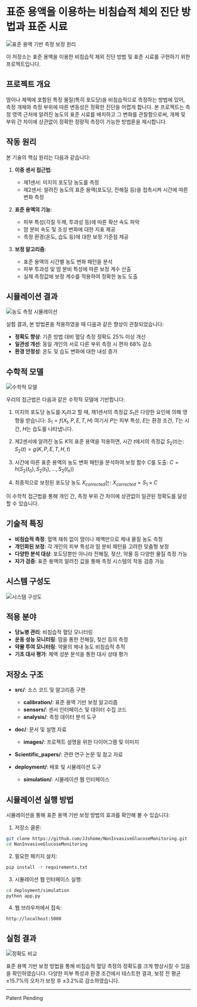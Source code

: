 # 표준 용액을 이용하는 비침습적 체외 진단 방법과 표준 시료

![표준 용액 기반 측정 보정 원리](./doc/images/standard_solution_principle.svg)

이 저장소는 표준 용액을 이용한 비침습적 체외 진단 방법 및 표준 시료를 구현하기 위한 프로젝트입니다.

## 프로젝트 개요

땀이나 체액에 포함된 특정 물질(특히 포도당)을 비침습적으로 측정하는 방법에 있어, 측정 개체와 측정 부위에 따른 변동성은 정확한 진단을 어렵게 합니다. 본 프로젝트는 측정 영역 근처에 알려진 농도의 표준 시료를 배치하고 그 변화를 관찰함으로써, 개체 및 부위 간 차이에 상관없이 정확한 정량적 측정이 가능한 방법론을 제시합니다.

## 작동 원리

본 기술의 핵심 원리는 다음과 같습니다:

1. **이중 센서 접근법**: 
   - 제1센서: 미지의 포도당 농도를 측정
   - 제2센서: 알려진 농도의 표준 용액(포도당, 전해질 등)을 접촉시켜 시간에 따른 변화 측정

2. **표준 용액의 기능**:
   - 피부 특성(각질 두께, 투과성 등)에 따른 확산 속도 파악
   - 땀 분비 속도 및 조성 변화에 대한 지표 제공
   - 측정 환경(온도, 습도 등)에 대한 보정 기준점 제공

3. **보정 알고리즘**:
   - 표준 용액의 시간별 농도 변화 패턴을 분석
   - 피부 투과성 및 땀 분비 특성에 따른 보정 계수 산출
   - 실제 측정값에 보정 계수를 적용하여 정확한 농도 도출

## 시뮬레이션 결과

![농도 측정 시뮬레이션](./doc/images/concentration_measurement.svg)

실험 결과, 본 방법론을 적용하였을 때 다음과 같은 향상이 관찰되었습니다:

- **정확도 향상**: 기존 방법 대비 혈당 측정 정확도 25% 이상 개선
- **일관성 개선**: 동일 개인의 서로 다른 부위 측정 시 편차 68% 감소
- **환경 안정성**: 온도 및 습도 변화에 대한 내성 증가

## 수학적 모델

![수학적 모델](./doc/images/mathematical_model.svg)

우리의 접근법은 다음과 같은 수학적 모델에 기반합니다:

1. 미지의 포도당 농도를 $X_t$라고 할 때, 제1센서의 측정값 $S_1$은 다양한 요인에 의해 영향을 받습니다:
   $S_1 = f(X_t, P, E, T, H)$
   여기서 $P$는 피부 특성, $E$는 환경 조건, $T$는 시간, $H$는 습도를 나타냅니다.

2. 제2센서에 알려진 농도 $K$의 표준 용액을 적용하면, 시간 $t$에서의 측정값 $S_2(t)$는:
   $S_2(t) = g(K, P, E, T, H, t)$

3. 시간에 따른 표준 용액의 농도 변화 패턴을 분석하여 보정 함수 $C$를 도출:
   $C = h(S_2(t_0), S_2(t_1), ..., S_2(t_n))$

4. 최종적으로 보정된 포도당 농도 $X_{corrected}$는:
   $X_{corrected} = S_1 \times C$

이 수학적 접근법을 통해 개인 간, 측정 부위 간 차이에 상관없이 일관된 정확도를 달성할 수 있습니다.

## 기술적 특징

- **비침습적 측정**: 혈액 채취 없이 땀이나 체액만으로 체내 물질 농도 측정
- **개인화된 보정**: 각 개인의 피부 특성과 땀 분비 패턴을 고려한 맞춤형 보정
- **다양한 분석 대상**: 포도당뿐만 아니라 전해질, 젖산, 약물 등 다양한 물질 측정 가능
- **자가 검증**: 표준 용액의 알려진 값을 통해 측정 시스템의 작동 검증 가능

## 시스템 구성도

![시스템 구성도](./doc/images/system_architecture.svg)

## 적용 분야

- **당뇨병 관리**: 비침습적 혈당 모니터링
- **운동 성능 모니터링**: 땀을 통한 전해질, 젖산 등의 측정
- **약물 투여 모니터링**: 약물의 체내 농도 비침습적 추적
- **기초 대사 평가**: 체액 성분 분석을 통한 대사 상태 평가

## 저장소 구조

- **src/**: 소스 코드 및 알고리즘 구현
  - **calibration/**: 표준 용액 기반 보정 알고리즘
  - **sensors/**: 센서 인터페이스 및 데이터 수집 코드
  - **analysis/**: 측정 데이터 분석 도구
  
- **doc/**: 문서 및 설명 자료
  - **images/**: 프로젝트 설명을 위한 다이어그램 및 이미지
  
- **Scientific_papers/**: 관련 연구 논문 및 참고 자료

- **deployment/**: 배포 및 시뮬레이션 도구
  - **simulation/**: 시뮬레이션 웹 인터페이스

## 시뮬레이션 실행 방법

시뮬레이션을 통해 표준 용액 기반 보정 방법의 효과를 확인해 볼 수 있습니다:

1. 저장소 클론:
```bash
git clone https://github.com/JJshome/NonInvasiveGlucoseMonitoring.git
cd NonInvasiveGlucoseMonitoring
```

2. 필요한 패키지 설치:
```bash
pip install -r requirements.txt
```

3. 시뮬레이션 웹 인터페이스 실행:
```bash
cd deployment/simulation
python app.py
```

4. 웹 브라우저에서 접속:
```
http://localhost:5000
```

## 실험 결과

![정확도 비교](./doc/images/accuracy_comparison.svg)

표준 용액 기반 보정 방법을 통해 비침습적 혈당 측정의 정확도를 크게 향상시킬 수 있음을 확인하였습니다. 다양한 피부 특성과 환경 조건에서 테스트한 결과, 보정 전 평균 ±15.7%의 오차가 보정 후 ±3.2%로 감소하였습니다.

---

Patent Pending